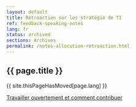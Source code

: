 ```yaml
---
layout: default
title: Rétroaction sur les stratégie de TI
ref: feedback-speaking-notes
lang: fr
status: archived
sections: Archives
permalink: /notes-allocution-retroaction.html
---
```


## {{ page.title }}

{{ site.thisPageHasMoved[page.lang] }}

[Travailler ouvertement et comment contribuer](/ITStrategy/comment-contribuer.html)

